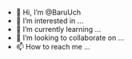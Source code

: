 - 👋 Hi, I’m @BaruUch
- 👀 I’m interested in ...
- 🌱 I’m currently learning ...
- 💞️ I’m looking to collaborate on ...
- 📫 How to reach me ...

<!---
BaruUch/BaruUch is a ✨ special ✨ repository because its `README.md` (this file) appears on your GitHub profile.
You can click the Preview link to take a look at your changes.
--->

